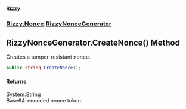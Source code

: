 #### [Rizzy](index 'index')
### [Rizzy.Nonce](Rizzy.Nonce 'Rizzy.Nonce').[RizzyNonceGenerator](Rizzy.Nonce.RizzyNonceGenerator 'Rizzy.Nonce.RizzyNonceGenerator')

## RizzyNonceGenerator.CreateNonce() Method

Creates a tamper-resistant nonce.

```csharp
public string CreateNonce();
```

#### Returns
[System.String](https://docs.microsoft.com/en-us/dotnet/api/System.String 'System.String')  
Base64-encoded nonce token.